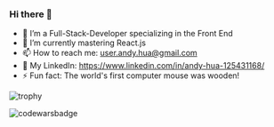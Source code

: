 ### Hi there 👋 

- 🔭 I’m a Full-Stack-Developer specializing in the Front End
- 🌱 I’m currently mastering React.js 
- 📫 How to reach me: user.andy.hua@gmail.com
- 💼 My LinkedIn: https://www.linkedin.com/in/andy-hua-125431168/ 
- ⚡ Fun fact: The world's first computer mouse was wooden!

![trophy](https://github-profile-trophy.vercel.app/?username=ahua1994&theme=onedark)

![codewarsbadge](https://www.codewars.com/users/ahua1994/badges/large)
